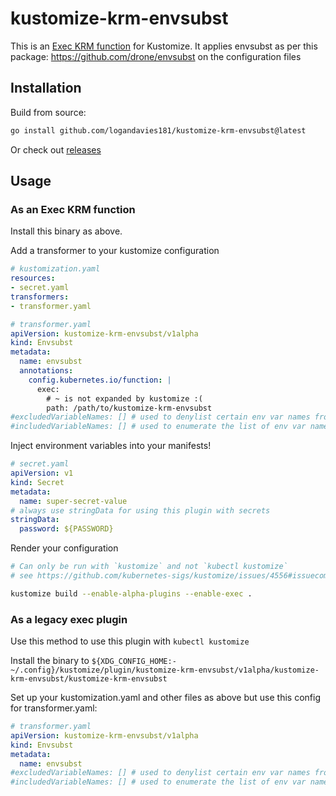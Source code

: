 # kustomize-krm-envsubst

This is an [Exec KRM function](https://kubectl.docs.kubernetes.io/guides/extending_kustomize/exec_krm_functions/) for
Kustomize. It applies envsubst as per this package: https://github.com/drone/envsubst on the configuration files

## Installation

Build from source:

```bash
go install github.com/logandavies181/kustomize-krm-envsubst@latest
```

Or check out [releases](https://github.com/logandavies181/kustomize-krm-envsubst/releases)

## Usage

### As an Exec KRM function

Install this binary as above.

Add a transformer to your kustomize configuration

```yaml
# kustomization.yaml
resources:
- secret.yaml
transformers:
- transformer.yaml
```

```yaml
# transformer.yaml
apiVersion: kustomize-krm-envsubst/v1alpha
kind: Envsubst
metadata:
  name: envsubst
  annotations:
    config.kubernetes.io/function: |
      exec:
        # ~ is not expanded by kustomize :(
        path: /path/to/kustomize-krm-envsubst
#excludedVariableNames: [] # used to denylist certain env var names from being injected    
#includedVariableNames: [] # used to enumerate the list of env var names to inject
```

Inject environment variables into your manifests!

```yaml
# secret.yaml
apiVersion: v1
kind: Secret
metadata:
  name: super-secret-value
# always use stringData for using this plugin with secrets
stringData:
  password: ${PASSWORD}
```

Render your configuration

```bash
# Can only be run with `kustomize` and not `kubectl kustomize`
# see https://github.com/kubernetes-sigs/kustomize/issues/4556#issuecomment-1092095023

kustomize build --enable-alpha-plugins --enable-exec .
```

### As a legacy exec plugin

Use this method to use this plugin with `kubectl kustomize`

Install the binary to
`${XDG_CONFIG_HOME:-~/.config}/kustomize/plugin/kustomize-krm-envsubst/v1alpha/kustomize-krm-envsubst/kustomize-krm-envsubst`

Set up your kustomization.yaml and other files as above but use this config for transformer.yaml:

```yaml
# transformer.yaml
apiVersion: kustomize-krm-envsubst/v1alpha
kind: Envsubst
metadata:
  name: envsubst
#excludedVariableNames: [] # used to denylist certain env var names from being injected    
#includedVariableNames: [] # used to enumerate the list of env var names to inject
```
